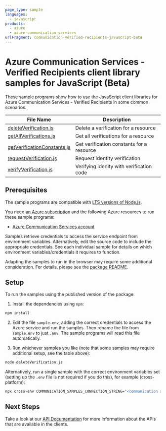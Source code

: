 ```yaml
---
page_type: sample
languages:
  - javascript
products:
  - azure
  - azure-communication-services
urlFragment: communication-verified-recipients-javascript-beta
---
```


# Azure Communication Services - Verified Recipients client library samples for JavaScript (Beta)

These sample programs show how to use the JavaScript client libraries for Azure Communication Services - Verified Recipients in some common scenarios.

| **File Name**                                           | **Description**                           |
| ------------------------------------------------------- | ----------------------------------------- |
| [deleteVerification.js][deleteverification]             | Delete a verification for a resource      |
| [getAllVerifications.js][getallverifications]           | Get all verifications for a resource      |
| [getVerificationConstants.js][getverificationconstants] | Get verification constants for a resource |
| [requestVerification.js][requestverification]           | Request identity verification             |
| [verifyVerification.js][verifyverification]             | Verifying idenity with verification code  |

## Prerequisites

The sample programs are compatible with [LTS versions of Node.js](https://github.com/nodejs/release#release-schedule).

You need [an Azure subscription][freesub] and the following Azure resources to run these sample programs:

- [Azure Communication Services account][createinstance_azurecommunicationservicesaccount]

Samples retrieve credentials to access the service endpoint from environment variables. Alternatively, edit the source code to include the appropriate credentials. See each individual sample for details on which environment variables/credentials it requires to function.

Adapting the samples to run in the browser may require some additional consideration. For details, please see the [package README][package].

## Setup

To run the samples using the published version of the package:

1. Install the dependencies using `npm`:

```bash
npm install
```

2. Edit the file `sample.env`, adding the correct credentials to access the Azure service and run the samples. Then rename the file from `sample.env` to just `.env`. The sample programs will read this file automatically.

3. Run whichever samples you like (note that some samples may require additional setup, see the table above):

```bash
node deleteVerification.js
```

Alternatively, run a single sample with the correct environment variables set (setting up the `.env` file is not required if you do this), for example (cross-platform):

```bash
npx cross-env COMMUNICATION_SAMPLES_CONNECTION_STRING="<communication samples connection string>" node deleteVerification.js
```

## Next Steps

Take a look at our [API Documentation][apiref] for more information about the APIs that are available in the clients.

[deleteverification]: https://github.com/Azure/azure-sdk-for-js/blob/main/sdk/communication/communication-verified-recipients/samples/v1-beta/javascript/deleteVerification.js
[getallverifications]: https://github.com/Azure/azure-sdk-for-js/blob/main/sdk/communication/communication-verified-recipients/samples/v1-beta/javascript/getAllVerifications.js
[getverificationconstants]: https://github.com/Azure/azure-sdk-for-js/blob/main/sdk/communication/communication-verified-recipients/samples/v1-beta/javascript/getVerificationConstants.js
[requestverification]: https://github.com/Azure/azure-sdk-for-js/blob/main/sdk/communication/communication-verified-recipients/samples/v1-beta/javascript/requestVerification.js
[verifyverification]: https://github.com/Azure/azure-sdk-for-js/blob/main/sdk/communication/communication-verified-recipients/samples/v1-beta/javascript/verifyVerification.js
[apiref]: https://docs.microsoft.com/javascript/api/@azure/communication-verified-recipients
[freesub]: https://azure.microsoft.com/free/
[createinstance_azurecommunicationservicesaccount]: https://docs.microsoft.com/azure/communication-services/quickstarts/create-communication-resource
[package]: https://github.com/Azure/azure-sdk-for-js/tree/main/sdk/communication/communication-verified-recipients/README.md
